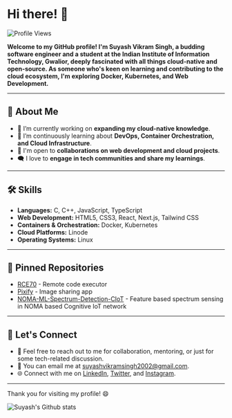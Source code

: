 # Hi there! 👋

![Profile Views](https://komarev.com/ghpvc/?username=suyashvsingh&label=PROFILE+VIEWS)

**Welcome to my GitHub profile! I'm Suyash Vikram Singh, a budding software engineer and a student at the Indian Institute of Information Technology, Gwalior, deeply fascinated with all things cloud-native and open-source. As someone who's keen on learning and contributing to the cloud ecosystem, I'm exploring Docker, Kubernetes, and Web Development.**

---

## 🚀 About Me

- 🔭 I’m currently working on **expanding my cloud-native knowledge**.
- 🌱 I’m continuously learning about **DevOps, Container Orchestration, and Cloud Infrastructure**.
- 🤝 I'm open to **collaborations on web development and cloud projects**.
- 🗨️ I love to **engage in tech communities and share my learnings**.

---

## 🛠️ Skills

- **Languages:** C, C++, JavaScript, TypeScript
- **Web Development:** HTML5, CSS3, React, Next.js, Tailwind CSS
- **Containers & Orchestration:** Docker, Kubernetes
- **Cloud Platforms:** Linode
- **Operating Systems:** Linux

---

## 📌 Pinned Repositories

- [RCE70](https://github.com/suyashvsingh/rce70) - Remote code executor
- [Pixify](https://github.com/suyashvsingh/pixify) - Image sharing app
- [NOMA-ML-Spectrum-Detection-CIoT](https://github.com/suyashvsingh/NOMA-ML-Spectrum-Detection-CIoT) - Feature based spectrum sensing in NOMA based Cognitive IoT network

---

## 📣 Let's Connect

- 💬 Feel free to reach out to me for collaboration, mentoring, or just for some tech-related discussion.
- 📧 You can email me at suyashvikramsingh2002@gmail.com.
- 🌐 Connect with me on [LinkedIn](https://www.linkedin.com/in/suyashvsingh/), [Twitter](https://twitter.com/suyashvsingh/), and [Instagram](https://www.instagram.com/suyashvsingh/).

---

Thank you for visiting my profile! 😄

![Suyash's Github stats](https://github-readme-stats.vercel.app/api?username=suyashvsingh&show_icons=true&hide_border=true)

